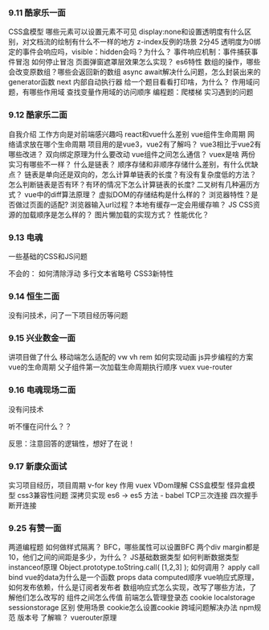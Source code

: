 ### 9.11 酷家乐一面
CSS盒模型
哪些元素可以设置元素不可见
display:none和设置透明度有什么区别，对文档流的绘制有什么不一样的地方
z-index反例的场景 2分45
透明度为0绑定的事件会响应吗，visible：hidden会吗？为什么？
事件响应机制：事件捕获事件冒泡
如何停止冒泡
页面弹窗遮罩层效果怎么实现？
es6特性
数组的操作，哪些会改变原数组？哪些会返回新的数组
async await解决什么问题，怎么封装出来的
generator函数 next 内部自动执行器
给一个题目看看打印啥，为什么？
作用域问题，有哪些作用域
查找变量作用域的访问顺序
编程题：爬楼梯
实习遇到的问题

### 9.12 酷家乐二面
自我介绍
工作方向是对前端感兴趣吗
react和vue什么差别
vue组件生命周期
网络请求放在哪个生命周期
项目用的是vue3，vue2有了解吗？
vue3相比于vue2有哪些改进？
双向绑定原理为什么要改动
vue组件之间怎么通信？
vuex是啥
两份实习有哪些不一样？
什么是链表？
顺序存储和非顺序存储什么差别，有什么优缺点？
链表是单向还是双向的，怎么计算单链表的长度？有没有复杂度低的方法？
怎么判断链表是否有环？有环的情况下怎么计算链表的长度?
二叉树有几种遍历方式？
vue中的diff算法原理？
虚拟DOM的存储结构是什么样的？
浏览器特性？是否做过页面的适配?
浏览器输入url过程？本地有缓存一定会用缓存嘛？
JS CSS资源的加载顺序是怎么样的？
图片懒加载的实现方式？
性能优化？

### 9.13 电魂
一些基础的CSS和JS问题

不会的：
    如何清除浮动
    多行文本省略号
    CSS3新特性
    
### 9.14 恒生二面
没有问技术，问了一下项目经历等问题

### 9.15 兴业数金一面

讲项目做了什么
移动端怎么适配的
vw vh rem
如何实现动画
js异步编程的方案 
vue的生命周期
父子组件第一次加载生命周期执行顺序
vuex
vue-router

### 9.16 电魂现场二面

没有问技术

听不懂在问什么？？

反思：注意回答的逻辑性，想好了在说！

### 9.17 新康众面试

实习项目经历，项目周期
v-for key 作用
vuex
VDom理解
CSS盒模型 怪异盒模型
css3兼容性问题
深拷贝实现
es6 -> es5 方法 - babel
TCP三次连接 四次握手断开连接

### 9.25 有赞一面

两道编程题
如何做样式隔离？
BFC，哪些属性可以设置BFC
两个div margin都是10，他们之间的间距是多少，为什么？
JS基础数据类型
如何判断数据类型
instanceof原理
Object.prototype.toString.call( [1,2,3] ); 如何调用？
apply call bind
vue的data为什么是一个函数
props data computed顺序
vue响应式原理，如何发布依赖，什么是订阅者发布者
数组响应式怎么实现，改写了哪些方法，了解他们怎么改写的
组件之间怎么传值
前端怎么管理登录态
cookie localstorage sessionstorage 区别 使用场景
cookie怎么设置cookie
跨域问题解决办法
npm规范 版本号 了解嘛？
vuerouter原理

